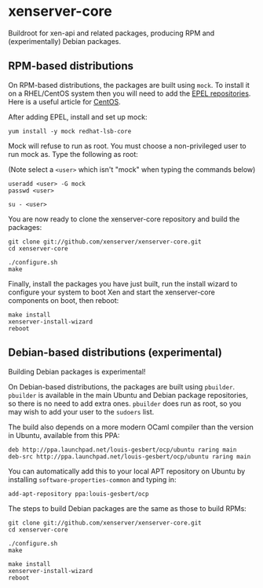 xenserver-core
==============

Buildroot for xen-api and related packages, producing RPM and (experimentally) Debian packages.

RPM-based distributions
-----------------------

On RPM-based distributions, the packages are built using `mock`.
To install it on a RHEL/CentOS system then you will need to add the
[EPEL repositories](http://fedoraproject.org/wiki/EPEL). 
Here is a useful article for [CentOS](http://www.rackspace.com/knowledge_center/article/installing-rhel-epel-repo-on-centos-5x-or-6x).


After adding EPEL, install and set up mock:

```
yum install -y mock redhat-lsb-core
```

Mock will refuse to run as root. You must choose a non-privileged user to
run mock as. Type the following as root:

(Note select a `<user>` which isn't "mock" when typing the commands below)

```
useradd <user> -G mock
passwd <user>

su - <user>
```

You are now ready to clone the xenserver-core repository and build the packages:

```
git clone git://github.com/xenserver/xenserver-core.git
cd xenserver-core

./configure.sh
make
```

Finally, install the packages you have just built, run the install wizard to configure your system to boot Xen and start the xenserver-core components on boot, then reboot:
```
make install
xenserver-install-wizard
reboot
```


Debian-based distributions (experimental)
-----------------------------------------

Building Debian packages is experimental!

On Debian-based distributions, the packages are built using `pbuilder`.
`pbuilder` is available in the main Ubuntu and Debian package repositories, so there is no need to add extra ones.
`pbuilder` does run as root, so you may wish to add your user to the `sudoers` list.

The build also depends on a more modern OCaml compiler than the version in Ubuntu, available from this PPA:

```
deb http://ppa.launchpad.net/louis-gesbert/ocp/ubuntu raring main
deb-src http://ppa.launchpad.net/louis-gesbert/ocp/ubuntu raring main
```

You can automatically add this to your local APT repository on Ubuntu by installing `software-properties-common` and typing in:

```
add-apt-repository ppa:louis-gesbert/ocp
```

The steps to build Debian packages are the same as those to build RPMs:

```
git clone git://github.com/xenserver/xenserver-core.git
cd xenserver-core

./configure.sh
make

make install
xenserver-install-wizard
reboot
```
